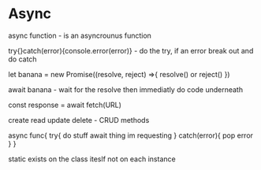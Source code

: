 # Async

async function  - is an asyncrounus function

try{}catch(error){console.error(error)}  - do the try, if an error break out and do catch

let banana = new Promise((resolve, reject) =>{
    resolve()   or    reject()
})

await banana    - wait for the resolve then immediatly do code underneath


const response = await fetch(URL)

create read update delete - CRUD methods

async func{
    try{
        do stuff
        await thing im requesting
    }
    catch(error){
        pop error
    }
}

static exists on the class iteslf not on each instance

